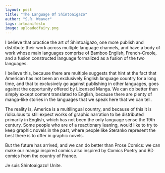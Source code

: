 ```yaml
---
layout: post
title: "The Language Of Shintoaigazo"
author: "S.R. Weaver"
tags: artmanifesto
image: uploadedfairy.png
---
```

I believe that practice the art of Shintoaigazo, one more publish and distribute their work across multiple language channels, and have a body of work whose main languages comprise of Bamboo English, French-Creole, and a fusion constructed language formalized as a fusion of the two languages.

I believe this, because there are multiple suggests that hint at the fact that American has not been an exclusively English language country for a long time, and that to exclusively go against publishing in other languages, goes against the opportunity offered by Licensed Manga. We can do better than simply except content translated to English, because there are plenty of manga-like stories in the languages that we speak here that we can tell.

The reality is, America is a multilingual country, and because of this it is ridiculous to still expect works of graphic narration to be distributed primarily in English, which has not been the only language sense the 19th century. Some people who are of a reactionary leaning, would like to try to keep graphic novels in the past, where people like Steranko represent the best there is to offer in graphic novels.

But the future has arrived, and we can do better than Prose Comics: we can make our manga inspired comics also inspired by Comics Poetry and BD comics from the country of France.

Je suis Shintoaigazo! Unite.
